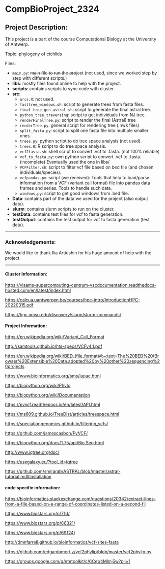 # CompBioProject_2324

## Project Description:

This project is a part of the course Computational Biology at the University of Antwerp.

Topic: phylogeny of cichlids

Files:
- `main.py`: ~~main file to run the project~~ (not used, since we worked step by step with different scripts.)
- **libs**: 
    mostly files found online to help with the project.
- **scripts**:
    contains scripts to sync code with cluster.
- **src**:
    - `arcs.R`: not used.
    - `fasttree_windows.sh`: script to generate trees from fasta files.
    - `final_tree_gen_astral.sh`: script to generate the final astral tree.
    - `python_tree_traversing`: script to get individuals from NJ tree.
    - `renderFinalTree.py`: script to render the final (Astral) tree
    - `renderTree.py`: general script for rendering tree (.nwk files)
    - `split_fasta.py`: script to split one fasta file into multiple smaller ones.
    - `trees.py`: python script to do tree space analysis (not used).
    - `trees.R`: R script to do tree space analysis.
    - `vcf2fasta.sh`: shell script to convert .vcf to .fasta. (not 100% reliable)
    - `vcf_to_fasta.py`: own python script to convert .vcf to .fasta. (incomplete) Eventually used the one in libs/
    - `VCFFilter.sh`: script to filter vcf file based on bed file (and chosen individuals/species).
    - `vcfpandas.py`: script (we received): Tools that help to load/parse information from a VCF (variant call format) file into pandas data frames and series. Tools to handle such data.
    - `windows.py`: script to get good windows from .bed file.
- **Data**: contains part of the data we used for the project (also output data).
- **slurm**: contains slurm scripts to run on the cluster.
- **testData**: contains test files for vcf to fasta generation.
- **testOutput**: contains the test output for vcf to fasta generation (test data).
---

### Acknowledgements:
We would like to thank Ilia Artiushin for his huge amount of help with the project.

---

#### Cluster Information:

https://vlaams-supercomputing-centrum-vscdocumentation.readthedocs-hosted.com/en/latest/index.html

https://calcua.uantwerpen.be/courses/hpc-intro/IntroductionHPC-20220315.pdf

https://hpc.nmsu.edu/discovery/slurm/slurm-commands/

#### Project Information:

https://en.wikipedia.org/wiki/Variant_Call_Format

http://samtools.github.io/hts-specs/VCFv4.1.pdf

https://en.wikipedia.org/wiki/BED_(file_format)#:~:text=The%20BED%20(Browser%20Extensible%20Data,adopted%20by%20other%20sequencing%20projects.

https://www.bioinformatics.org/sms/iupac.html

https://biopython.org/wiki/Phylo

https://biopython.org/wiki/Documentation

https://pyvcf.readthedocs.io/en/latest/API.html

https://ms609.github.io/TreeDist/articles/treespace.html

https://speciationgenomics.github.io/filtering_vcfs/

https://github.com/jamescasbon/PyVCF/

https://biopython.org/docs/1.75/api/Bio.Seq.html

http://www.iqtree.org/doc/

https://usegalaxy.eu/?tool_id=iqtree

https://github.com/smirarab/ASTRAL/blob/master/astral-tutorial.md#installation

#### code specific information:

https://bioinformatics.stackexchange.com/questions/20342/extract-lines-from-a-file-based-on-a-range-of-coordinates-listed-on-a-second-fil

https://www.biostars.org/p/710/

https://www.biostars.org/p/86321/

https://www.biostars.org/p/69124/

http://dmnfarrell.github.io/bioinformatics/vcf-sites-fasta

https://github.com/edgardomortiz/vcf2phylip/blob/master/vcf2phylip.py

https://groups.google.com/g/etetoolkit/c/6Ceb4Mlmj5w?pli=1




